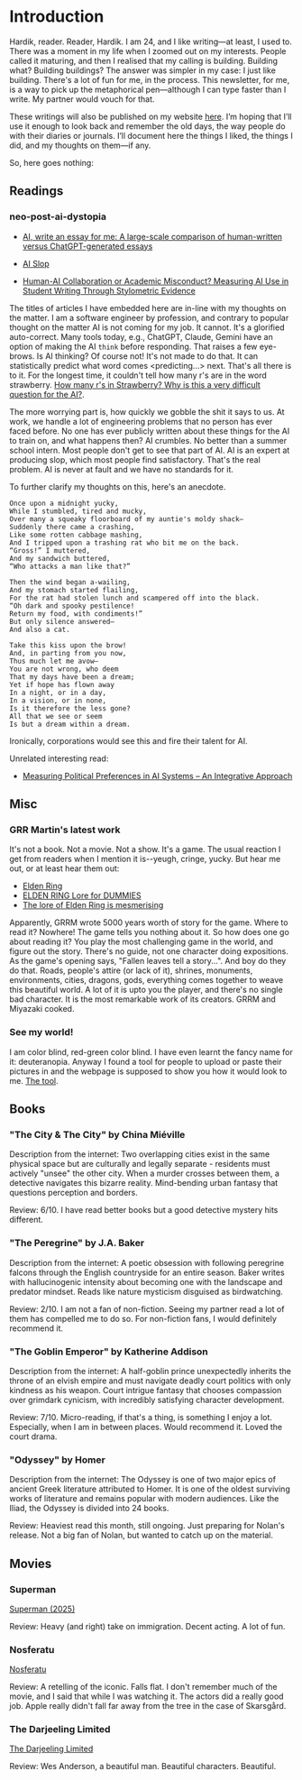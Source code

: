 # Introduction

Hardik, reader. Reader, Hardik. I am 24, and I like writing—at least, I used
to. There was a moment in my life when I zoomed out on my interests. People
called it maturing, and then I realised that my calling is building. Building
what? Building buildings? The answer was simpler in my case: I just like
building. There's a lot of fun for me, in the process. This newsletter, for me,
is a way to pick up the metaphorical pen—although
I can type faster than I write. My partner would vouch for that.

These writings will also be published on my website [here](https://hardikphalet.github.io).
I’m hoping that
I’ll use it enough to look back and remember the old days, the way people do
with their diaries or journals.
I’ll document here the things I liked, the things I did,
and my thoughts on them—if any.

So, here goes nothing:

## Readings

### neo-post-ai-dystopia

- [AI, write an essay for me: A large-scale comparison of human-written versus ChatGPT-generated essays](https://arxiv.org/pdf/2304.14276)

- [AI Slop](https://en.wikipedia.org/wiki/AI_slop?utm_source=chatgpt.com)

- [Human-AI Collaboration or Academic Misconduct? Measuring AI Use in Student Writing Through Stylometric Evidence](https://arxiv.org/pdf/2505.08828)

The titles of articles I have embedded here are in-line with my thoughts on the
matter. I am a software engineer by profession, and contrary to popular thought
on the matter AI is not coming for my job. It cannot. It's a glorified
auto-correct. Many tools today, e.g., ChatGPT, Claude, Gemini have an option
of making the AI `think` before responding. That raises a few eye-brows.
Is AI thinking? Of course not! It's not made to do that. It can statistically
predict what word comes \<predicting...\> next. That's all there is to it.
For the longest time, it couldn't tell how many r's are in the word strawberry.
[How many r's in Strawberry? Why is this a very difficult question for the AI?](https://www.reddit.com/r/singularity/comments/1enqk04/how_many_rs_in_strawberry_why_is_this_a_very/).

The more worrying part is, how quickly we gobble the shit it says to us.
At work, we handle a lot of engineering problems that no person has ever faced
before. No one has ever publicly written about these things for the AI to
train on, and what happens then? AI crumbles. No better than a summer school
intern. Most people don't get to see that part of AI. AI is an expert at producing slop,
which most people find satisfactory. That's the real problem. AI is never at
fault and we have no standards for it.

To further clarify my thoughts on this, here's an anecdote.

```
Once upon a midnight yucky,
While I stumbled, tired and mucky,
Over many a squeaky floorboard of my auntie's moldy shack—
Suddenly there came a crashing,
Like some rotten cabbage mashing,
And I tripped upon a trashing rat who bit me on the back.
“Gross!” I muttered,
And my sandwich buttered,
“Who attacks a man like that?”

Then the wind began a-wailing,
And my stomach started flailing,
For the rat had stolen lunch and scampered off into the black.
“Oh dark and spooky pestilence!
Return my food, with condiments!”
But only silence answered—
And also a cat.
```

```
Take this kiss upon the brow!
And, in parting from you now,
Thus much let me avow—
You are not wrong, who deem
That my days have been a dream;
Yet if hope has flown away
In a night, or in a day,
In a vision, or in none,
Is it therefore the less gone?
All that we see or seem
Is but a dream within a dream.
```

Ironically, corporations would see this and fire their talent for AI.

Unrelated interesting read:
- [Measuring Political Preferences in AI Systems – An Integrative Approach](https://arxiv.org/pdf/2503.10649)

## Misc

### GRR Martin's latest work 
It's not a book. Not a movie. Not a show. It's a game. The usual reaction I
get from readers when I mention it is--yeugh, cringe, yucky. But hear me out,
or at least hear them out:
- [Elden Ring](https://www.youtube.com/shorts/u9QjjBFOXpY)
- [ELDEN RING Lore for DUMMIES](https://www.youtube.com/watch?v=zicmFG_p1H8)
- [The lore of Elden Ring is mesmerising](https://www.youtube.com/watch?v=AR3b32G9o8s)


Apparently, GRRM wrote 5000 years worth of story for the game. Where to read it?
Nowhere! The game tells you nothing about it. So how does one go about reading it?
You play the most challenging game in the world, and figure out the story.
There's no guide, not one character doing expositions. As the game's opening
says, "Fallen leaves tell a story...". And boy do they do that. Roads, people's
attire (or lack of it), shrines, monuments, environments, cities, dragons, gods,
everything comes together to weave this beautiful world. A lot of it is upto
you the player, and there's no single bad character. It is the most remarkable
work of its creators. GRRM and Miyazaki cooked.


### See my world!
I am color blind, red-green color blind. I have even learnt the fancy name
for it: deuteranopia.
Anyway I found a tool for people to upload or paste their pictures in and
the webpage is supposed to show you how it would look to me.
[The tool](https://pilestone.com/pages/color-blindness-simulator).


## Books
### "The City & The City" by China Miéville
Description from the internet: Two overlapping cities exist in the same physical space but are culturally and legally separate - residents must actively "unsee" the other city. When a murder crosses between them, a detective navigates this bizarre reality. Mind-bending urban fantasy that questions perception and borders.


Review: 6/10. I have read better books but a good detective mystery hits
different.

### "The Peregrine" by J.A. Baker
Description from the internet: A poetic obsession with following peregrine falcons through the English countryside for an entire season. Baker writes with hallucinogenic intensity about becoming one with the landscape and predator mindset. Reads like nature mysticism disguised as birdwatching.


Review: 2/10. I am not a fan of non-fiction. Seeing my partner read a lot of them
has compelled me to do so. For non-fiction fans, I would definitely recommend it.

### "The Goblin Emperor" by Katherine Addison
Description from the internet: A half-goblin prince unexpectedly inherits the throne of an elvish empire and must navigate deadly court politics with only kindness as his weapon. Court intrigue fantasy that chooses compassion over grimdark cynicism, with incredibly satisfying character development.


Review: 7/10. Micro-reading, if that's a thing, is something I enjoy a lot.
Especially, when I am in between places. Would recommend it. Loved the court drama.

### "Odyssey" by Homer
Description from the internet: The Odyssey is one of two major epics of ancient Greek literature attributed to Homer. It is one of the oldest surviving works of literature and remains popular with modern audiences. Like the Iliad, the Odyssey is divided into 24 books.

Review: Heaviest read this month, still ongoing. Just preparing for Nolan's
release. Not a big fan of Nolan, but wanted to catch up on the material.


## Movies
### Superman
[Superman (2025)](https://en.wikipedia.org/wiki/Superman_(2025_film))

Review: Heavy (and right) take on immigration. Decent acting. A lot of fun.

### Nosferatu
[Nosferatu](https://en.wikipedia.org/wiki/Nosferatu_(2024_film))

Review: A retelling of the iconic. Falls flat. I don't remember much of the
movie, and I said that while I was watching it. The actors did a really good
job. Apple really didn't fall far away from the tree in the case of Skarsgård.

### The Darjeeling Limited
[The Darjeeling Limited](https://en.wikipedia.org/wiki/The_Darjeeling_Limited)

Review: Wes Anderson, a beautiful man. Beautiful characters. Beautiful.

